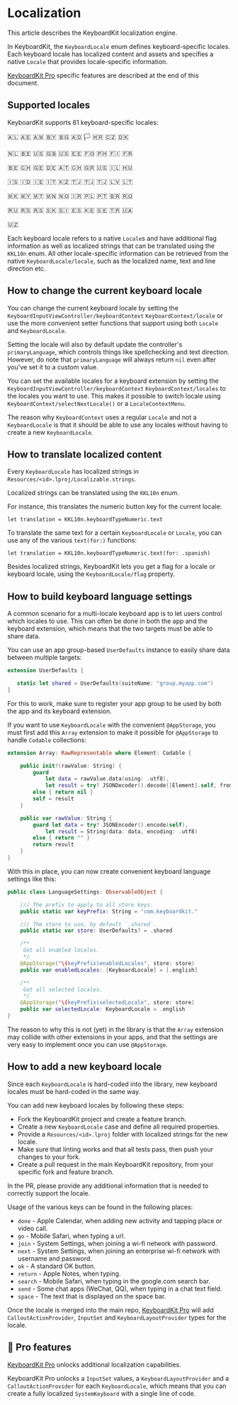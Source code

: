 # Localization

This article describes the KeyboardKit localization engine.

In KeyboardKit, the ``KeyboardLocale`` enum defines keyboard-specific locales. Each keyboard locale has localized content and assets and specifies a native `Locale` that provides locale-specific information.

[KeyboardKit Pro][Pro] specific features are described at the end of this document.



## Supported locales

KeyboardKit supports 61 keyboard-specific locales:

🇦🇱 🇦🇪 🇦🇲 🇧🇾 🇧🇬 🇦🇩 🏳️ 🇭🇷 🇨🇿 🇩🇰 <br />

🇳🇱 🇧🇪 🇺🇸 🇬🇧 🇺🇸 🇪🇪 🇫🇴 🇵🇭 🇫🇮 🇫🇷 <br />

🇧🇪 🇨🇭 🇬🇪 🇩🇪 🇦🇹 🇨🇭 🇬🇷 🇺🇸 🇮🇱 🇭🇺 <br />

🇮🇸 🇮🇩 🇮🇪 🇮🇹 🇰🇿 🇹🇯 🇹🇯 🇹🇯 🇱🇻 🇱🇹 <br />

🇲🇰 🇲🇾 🇲🇹 🇲🇳 🇳🇴 🇮🇷 🇵🇱 🇵🇹 🇧🇷 🇷🇴 <br />

🇷🇺 🇷🇸 🇷🇸 🇸🇰 🇸🇮 🇪🇸 🇰🇪 🇸🇪 🇹🇷 🇺🇦 <br />

🇺🇿 <br />

Each keyboard locale refers to a native `Locale`s and have additional flag information as well as localized strings that can be translated using the ``KKL10n`` enum. All other locale-specific information can be retrieved from the native ``KeyboardLocale/locale``, such as the localized name, text and line direction etc.



## How to change the current keyboard locale 

You can change the current keyboard locale by setting the ``KeyboardInputViewController/keyboardContext`` ``KeyboardContext/locale`` or use the more convenient setter functions that support using both `Locale` and ``KeyboardLocale``. 

Setting the locale will also by default update the controller's `primaryLanguage`, which controls things like spellchecking and text direction. However, do note that `primaryLanguage` will always return `nil` even after you've set it to a custom value.

You can set the available locales for a keyboard extension by setting the ``KeyboardInputViewController/keyboardContext`` ``KeyboardContext/locales`` to the locales you want to use. This makes it possible to switch locale using ``KeyboardContext/selectNextLocale()`` or a ``LocaleContextMenu``.

The reason why ``KeyboardContext`` uses a regular `Locale` and not a ``KeyboardLocale`` is that it should be able to use any locales without having to create a new ``KeyboardLocale``.



## How to translate localized content

Every ``KeyboardLocale`` has localized strings in `Resources/<id>.lproj/Localizable.strings`. 

Localized strings can be translated using the ``KKL10n`` enum. 

For instance, this translates the numeric button key for the current locale:

```
let translation = KKL10n.keyboardTypeNumeric.text
```

To translate the same text for a certain ``KeyboardLocale`` or `Locale`, you can use any of the various `text(for:)` functions:

```
let translation = KKL10n.keyboardTypeNumeric.text(for: .spanish)
```

Besides localized strings, KeyboardKit lets you get a flag for a locale or keyboard locale, using the ``KeyboardLocale/flag`` property.



## How to build keyboard language settings

A common scenario for a multi-locale keyboard app is to let users control which locales to use. This can often be done in both the app and the keyboard extension, which means that the two targets must be able to share data.

You can use an app group-based `UserDefaults` instance to easily share data between multiple targets:

```swift
extension UserDefaults {

   static let shared = UserDefaults(suiteName: "group.myapp.com")
}
```

For this to work, make sure to register your app group to be used by both the app and its keyboard extension.

If you want to use ``KeyboardLocale`` with the convenient `@AppStorage`, you must first add this `Array` extension to make it possible for `@AppStorage` to handle `Codable` collections:

```swift
extension Array: RawRepresentable where Element: Codable {

    public init?(rawValue: String) {
        guard
            let data = rawValue.data(using: .utf8),
            let result = try? JSONDecoder().decode([Element].self, from: data)
        else { return nil }
        self = result
    }

    public var rawValue: String {
        guard let data = try? JSONEncoder().encode(self),
            let result = String(data: data, encoding: .utf8)
        else { return "" }
        return result
    }
}
```

With this in place, you can now create convenient keyboard language settings like this:

```swift
public class LanguageSettings: ObservableObject {

    /// The prefix to apply to all store keys.
    public static var keyPrefix: String = "com.keyboardkit."

    /// The store to use, by default `.shared`.
    public static var store: UserDefaults? = .shared

    /**
     Get all enabled locales.
     */
    @AppStorage("\(keyPrefix)enabledLocales", store: store)
    public var enabledLocales: [KeyboardLocale] = [.english]

    /**
     Get all selected locales.
     */
    @AppStorage("\(keyPrefix)selectedLocale", store: store)
    public var selectedLocale: KeyboardLocale = .english
}
```

The reason to why this is not (yet) in the library is that the `Array` extension may collide with other extensions in your apps, and that the settings are very easy to implement once you can use `@AppStorage`.



## How to add a new keyboard locale

Since each ``KeyboardLocale`` is hard-coded into the library, new keyboard locales must be hard-coded in the same way.

You can add new keyboard locales by following these steps:

* Fork the KeyboardKit project and create a feature branch.
* Create a new ``KeyboardLocale`` case and define all required properties.
* Provide a `Resources/<id>.lproj` folder with localized strings for the new locale.
* Make sure that linting works and that all tests pass, then push your changes to your fork. 
* Create a pull request in the main KeyboardKit repository, from your specific fork and feature branch.

In the PR, please provide any additional information that is needed to correctly support the locale.

Usage of the various keys can be found in the following places:

* `done` - Apple Calendar, when adding new activity and tapping place or video call.
* `go` - Mobile Safari, when typing a url.  
* `join` - System Settings, when joining a wi-fi network with password.
* `next` - System Settings, when joining an enterprise wi-fi network with username and password.
* `ok` - A standard OK button.
* `return` - Apple Notes, when typing.
* `search` - Mobile Safari, when typing in the google.com search bar.
* `send` - Some chat apps (WeChat, QQ), when typing in a chat text field.
* `space` - The text that is displayed on the space bar.

Once the locale is merged into the main repo, [KeyboardKit Pro][Pro] will add ``CalloutActionProvider``, ``InputSet`` and ``KeyboardLayoutProvider`` types for the locale.   



## 👑 Pro features

[KeyboardKit Pro][Pro] unlocks additional localization capabilities.

KeyboardKit Pro unlocks a ``InputSet`` values, a ``KeyboardLayoutProvider`` and a ``CalloutActionProvider`` for each ``KeyboardLocale``, which means that you can create a fully localized ``SystemKeyboard`` with a single line of code.



[Pro]: https://github.com/KeyboardKit/KeyboardKitPro
